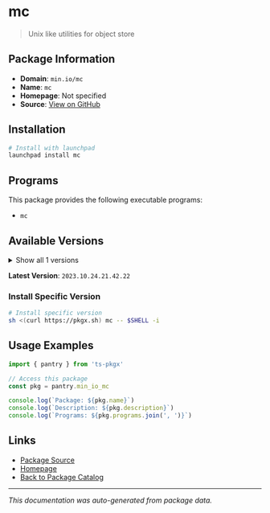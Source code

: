 # mc

> Unix like utilities for object store

## Package Information

- **Domain**: `min.io/mc`
- **Name**: `mc`
- **Homepage**: Not specified
- **Source**: [View on GitHub](https://github.com/pkgxdev/pantry/tree/main/projects/min.io/mc/package.yml)

## Installation

```bash
# Install with launchpad
launchpad install mc
```

## Programs

This package provides the following executable programs:

- `mc`

## Available Versions

<details>
<summary>Show all 1 versions</summary>

- `2023.10.24.21.42.22`

</details>

**Latest Version**: `2023.10.24.21.42.22`

### Install Specific Version

```bash
# Install specific version
sh <(curl https://pkgx.sh) mc -- $SHELL -i
```

## Usage Examples

```typescript
import { pantry } from 'ts-pkgx'

// Access this package
const pkg = pantry.min_io_mc

console.log(`Package: ${pkg.name}`)
console.log(`Description: ${pkg.description}`)
console.log(`Programs: ${pkg.programs.join(', ')}`)
```

## Links

- [Package Source](https://github.com/pkgxdev/pantry/tree/main/projects/min.io/mc/package.yml)
- [Homepage](#)
- [Back to Package Catalog](../package-catalog.md)

---

*This documentation was auto-generated from package data.*

